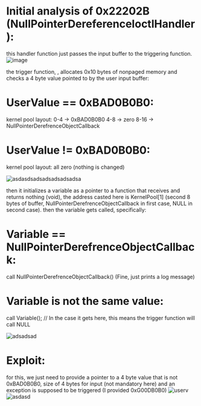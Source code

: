 # Initial analysis of 0x22202B (NullPointerDereferenceIoctlHandler):
this handler function just passes the input buffer to the triggering function.
![image](https://github.com/shaygitub/MY-HEVD/assets/122000611/686341b4-626a-4206-9f2c-8e244387f99e)

the trigger function, , allocates 0x10 bytes of nonpaged memory and checks a 4 byte value pointed to by the user input buffer:

# UserValue == 0xBAD0B0B0:
kernel pool layout:
0-4 -> 0xBAD0B0B0
4-8 -> zero
8-16 -> NullPointerDerefrenceObjectCallback

# UserValue != 0xBAD0B0B0:
kernel pool layout: all zero (nothing is changed)

![asdasdsadsadsadsadsadsa](https://github.com/shaygitub/MY-HEVD/assets/122000611/0e6de07e-a7ac-4d3d-b59a-f9ef636efb95)

then it initializes a variable as a pointer to a function that receives and returns nothing (void), the address casted
here is KernelPool[1] (second 8 bytes of buffer, NullPointerDerefrenceObjectCallback in first case, NULL in second case).
then the variable gets called, specifically:

# Variable == NullPointerDerefrenceObjectCallback:
call NullPointerDerefrenceObjectCallback()  (Fine, just prints a log message)

# Variable is not the same value:
call Variable();  // In the case it gets here, this means the trigger function will call NULL

![adsadsad](https://github.com/shaygitub/MY-HEVD/assets/122000611/0aa8e7b3-8478-49bf-a46d-5a66df3b280a)

# Exploit:
for this, we just need to provide a pointer to a 4 byte value that is not 0xBAD0B0B0, size of 4 bytes for input (not mandatory here) and an
exception is supposed to be triggered (I provided 0xG00DB0B0)
![userv](https://github.com/shaygitub/MY-HEVD/assets/122000611/388d242b-9a7a-4ce7-9293-a975841d520a)
![asdasd](https://github.com/shaygitub/MY-HEVD/assets/122000611/b49023ba-4045-4410-8a45-a49b74410fb0)
